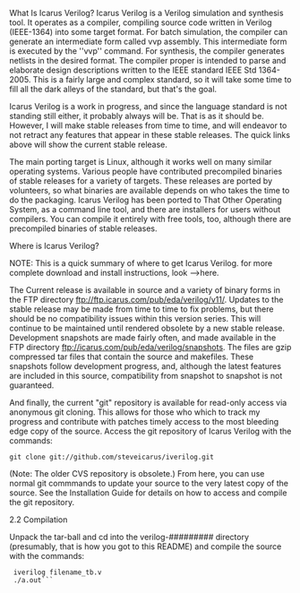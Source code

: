 What Is Icarus Verilog?
Icarus Verilog is a Verilog simulation and synthesis tool. It operates as a compiler, compiling source code written in Verilog (IEEE-1364) into some target format. For batch simulation, the compiler can generate an intermediate form called vvp assembly. This intermediate form is executed by the ''vvp'' command. For synthesis, the compiler generates netlists in the desired format.
The compiler proper is intended to parse and elaborate design descriptions written to the IEEE standard IEEE Std 1364-2005. This is a fairly large and complex standard, so it will take some time to fill all the dark alleys of the standard, but that's the goal.

Icarus Verilog is a work in progress, and since the language standard is not standing still either, it probably always will be. That is as it should be. However, I will make stable releases from time to time, and will endeavor to not retract any features that appear in these stable releases. The quick links above will show the current stable release.

The main porting target is Linux, although it works well on many similar operating systems. Various people have contributed precompiled binaries of stable releases for a variety of targets. These releases are ported by volunteers, so what binaries are available depends on who takes the time to do the packaging. Icarus Verilog has been ported to That Other Operating System, as a command line tool, and there are installers for users without compilers. You can compile it entirely with free tools, too, although there are precompiled binaries of stable releases.

Where is Icarus Verilog?

NOTE: This is a quick summary of where to get Icarus Verilog. for more complete download and install instructions, look -->here.

The Current release is available in source and a variety of binary forms in the FTP directory <ftp://ftp.icarus.com/pub/eda/verilog/v11/>. Updates to the stable release may be made from time to time to fix problems, but there should be no compatibility issues within this version series. This will continue to be maintained until rendered obsolete by a new stable release.
Development snapshots are made fairly often, and made available in the FTP directory <ftp://icarus.com/pub/eda/verilog/snapshots>. The files are gzip compressed tar files that contain the source and makefiles. These snapshots follow development progress, and, although the latest features are included in this source, compatibility from snapshot to snapshot is not guaranteed.

And finally, the current "git" repository is available for read-only access via anonymous git cloning. This allows for those who which to track my progress and contribute with patches timely access to the most bleeding edge copy of the source. Access the git repository of Icarus Verilog with the commands:
```
git clone git://github.com/steveicarus/iverilog.git
```
(Note: The older CVS repository is obsolete.)
From here, you can use normal git commmands to update your source to the very latest copy of the source. See the Installation Guide for details on how to access and compile the git repository.

2.2 Compilation

Unpack the tar-ball and cd into the verilog-######### directory
(presumably, that is how you got to this README) and compile the source
with the commands:

 ``` iverilog filename.v
  iverilog filename_tb.v
  ./a.out```
